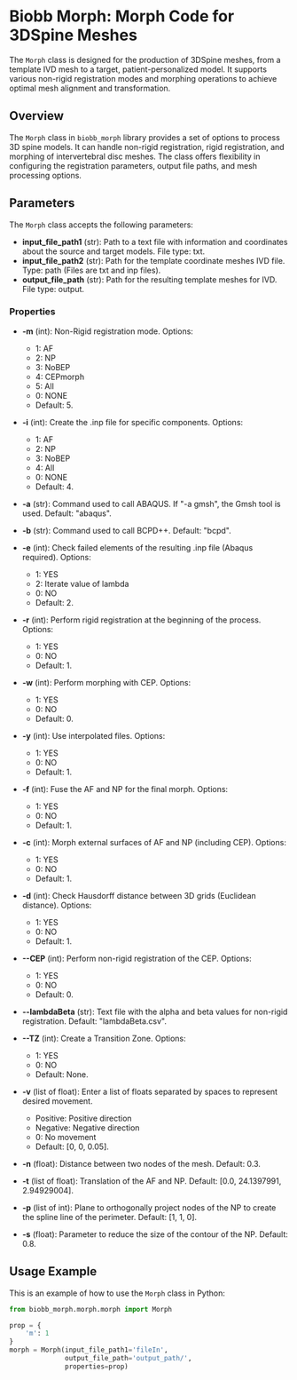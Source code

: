 # Biobb Morph: Morph Code for 3DSpine Meshes

The `Morph` class is designed for the production of 3DSpine meshes, from a template IVD mesh to a target, patient-personalized model. It supports various non-rigid registration modes and morphing operations to achieve optimal mesh alignment and transformation.

## Overview
The `Morph` class in `biobb_morph` library provides a set of options to process 3D spine models. It can handle non-rigid registration, rigid registration, and morphing of intervertebral disc meshes. The class offers flexibility in configuring the registration parameters, output file paths, and mesh processing options.

## Parameters
The `Morph` class accepts the following parameters:

- **input_file_path1** (str): Path to a text file with information and coordinates about the source and target models. File type: txt.
- **input_file_path2** (str): Path for the template coordinate meshes IVD file. Type: path (Files are txt and inp files).
- **output_file_path** (str): Path for the resulting template meshes for IVD. File type: output.

### Properties
- **-m** (int): Non-Rigid registration mode. Options:
  * 1: AF
  * 2: NP
  * 3: NoBEP
  * 4: CEPmorph
  * 5: All
  * 0: NONE
  * Default: 5.

- **-i** (int): Create the .inp file for specific components. Options:
  * 1: AF
  * 2: NP
  * 3: NoBEP
  * 4: All
  * 0: NONE
  * Default: 4.

- **-a** (str): Command used to call ABAQUS. If "-a gmsh", the Gmsh tool is used. Default: "abaqus".
- **-b** (str): Command used to call BCPD++. Default: "bcpd".
- **-e** (int): Check failed elements of the resulting .inp file (Abaqus required). Options:
  * 1: YES
  * 2: Iterate value of lambda
  * 0: NO
  * Default: 2.

- **-r** (int): Perform rigid registration at the beginning of the process. Options:
  * 1: YES
  * 0: NO
  * Default: 1.

- **-w** (int): Perform morphing with CEP. Options:
  * 1: YES
  * 0: NO
  * Default: 0.

- **-y** (int): Use interpolated files. Options:
  * 1: YES
  * 0: NO
  * Default: 1.

- **-f** (int): Fuse the AF and NP for the final morph. Options:
  * 1: YES
  * 0: NO
  * Default: 1.

- **-c** (int): Morph external surfaces of AF and NP (including CEP). Options:
  * 1: YES
  * 0: NO
  * Default: 1.

- **-d** (int): Check Hausdorff distance between 3D grids (Euclidean distance). Options:
  * 1: YES
  * 0: NO
  * Default: 1.

- **--CEP** (int): Perform non-rigid registration of the CEP. Options:
  * 1: YES
  * 0: NO
  * Default: 0.

- **--lambdaBeta** (str): Text file with the alpha and beta values for non-rigid registration. Default: "lambdaBeta.csv".

- **--TZ** (int): Create a Transition Zone. Options:
  * 1: YES
  * 0: NO
  * Default: None.

- **-v** (list of float): Enter a list of floats separated by spaces to represent desired movement.
  * Positive: Positive direction
  * Negative: Negative direction
  * 0: No movement
  * Default: [0, 0, 0.05].

- **-n** (float): Distance between two nodes of the mesh. Default: 0.3.

- **-t** (list of float): Translation of the AF and NP. Default: [0.0, 24.1397991, 2.94929004].

- **-p** (list of int): Plane to orthogonally project nodes of the NP to create the spline line of the perimeter. Default: [1, 1, 0].

- **-s** (float): Parameter to reduce the size of the contour of the NP. Default: 0.8.

## Usage Example
This is an example of how to use the `Morph` class in Python:

```python
from biobb_morph.morph.morph import Morph

prop = {
    'm': 1
}
morph = Morph(input_file_path1='fileIn',
              output_file_path='output_path/',
              properties=prop)

